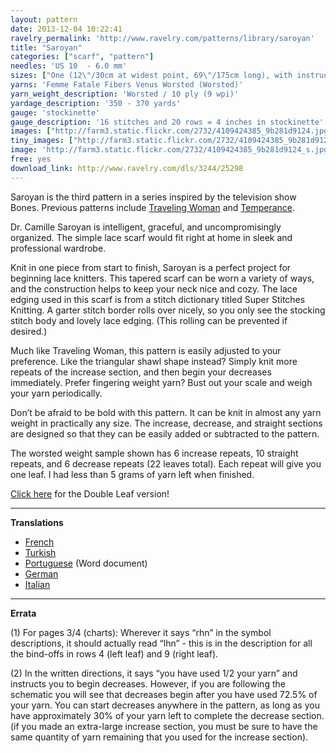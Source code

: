 ```yaml
---
layout: pattern
date: 2013-12-04 10:22:41
ravelry_permalink: 'http://www.ravelry.com/patterns/library/saroyan'
title: "Saroyan"
categories: ["scarf", "pattern"]
needles: 'US 10  - 6.0 mm'
sizes: ["One (12\"/30cm at widest point, 69\"/175cm long), with instructions for customization"]
yarns: 'Femme Fatale Fibers Venus Worsted (Worsted)'
yarn_weight_description: 'Worsted / 10 ply (9 wpi)'
yardage_description: '350 - 370 yards'
gauge: 'stockinette'
gauge_description: '16 stitches and 20 rows = 4 inches in stockinette'
images: ["http://farm3.static.flickr.com/2732/4109424385_9b281d9124.jpg", "http://images4-b.ravelrycache.com/uploads/ViennaJoyRunner/191901912/uploadedImage_medium.png", "http://farm3.static.flickr.com/2617/4109424331_d980bf4d27.jpg", "http://images4-d.ravelrycache.com/uploads/chibitora/189766559/saroyan_6_medium.JPG", "http://farm3.static.flickr.com/2596/4109424223_f5406e5fba.jpg", "http://farm3.static.flickr.com/2620/4109424147_fcfb51e8de.jpg", "http://farm3.static.flickr.com/2525/4157105890_1e37d72dce.jpg", "http://images4-b.ravelrycache.com/uploads/lismete/17319370/saro_long_medium.jpg", "http://farm3.static.flickr.com/2503/4110277684_67286c450b.jpg"]
tiny_images: ["http://farm3.static.flickr.com/2732/4109424385_9b281d9124_s.jpg", "http://images4-d.ravelrycache.com/uploads/ViennaJoyRunner/191901912/uploadedImage_square.png", "http://farm3.static.flickr.com/2617/4109424331_d980bf4d27_s.jpg", "http://images4.ravelrycache.com/uploads/chibitora/189766559/saroyan_6_square.JPG", "http://farm3.static.flickr.com/2596/4109424223_f5406e5fba_s.jpg", "http://farm3.static.flickr.com/2620/4109424147_fcfb51e8de_s.jpg", "http://farm3.static.flickr.com/2525/4157105890_1e37d72dce_s.jpg", "http://images4-d.ravelrycache.com/uploads/lismete/17319370/saro_long_square.jpg", "http://farm3.static.flickr.com/2503/4110277684_67286c450b_s.jpg"]
image: 'http://farm3.static.flickr.com/2732/4109424385_9b281d9124_s.jpg'
free: yes
download_link: http://www.ravelry.com/dls/3244/25298
---
```

<p>Saroyan is the third pattern in a series inspired by the television show Bones. Previous patterns include <a href='http://www.ravelry.com/patterns/library/traveling-woman'>Traveling Woman</a> and <a href='http://www.ravelry.com/patterns/library/temperance'>Temperance</a>.</p>

<p>Dr. Camille Saroyan is intelligent, graceful, and uncompromisingly organized. The simple lace scarf would fit right at home in sleek and professional wardrobe.</p>

<p>Knit in one piece from start to finish, Saroyan is a perfect project for beginning lace knitters. This tapered scarf can be worn a variety of ways, and the construction helps to keep your neck nice and cozy. The lace edging used in this scarf is from a stitch dictionary titled Super Stitches Knitting. A garter stitch border rolls over nicely, so you only see the stocking stitch body and lovely lace edging. (This rolling can be prevented if desired.)</p>

<p>Much like Traveling Woman, this pattern is easily adjusted to your preference. Like the triangular shawl shape instead? Simply knit more repeats of the increase section, and then begin your decreases immediately. Prefer fingering weight yarn? Bust out your scale and weigh your yarn periodically.</p>

<p>Don&#8217;t be afraid to be bold with this pattern. It can be knit in almost any yarn weight in practically any size. The increase, decrease, and straight sections are designed so that they can be easily added or subtracted to the pattern.</p>

<p>The worsted weight sample shown has 6 increase repeats, 10 straight repeats, and 6 decrease repeats (22 leaves total). Each repeat will give you one leaf. I had less than 5 grams of yarn left when finished.</p>

<p><a href='http://www.ravelry.com/patterns/library/double-leaf-saroyan'>Click here</a> for the Double Leaf version!</p>
<hr />
<p><strong>Translations</strong></p>

<ul>
<li><a href='http://fantaisiesdeflo.canalblog.com/archives/2010/01/14/16515294.html'>French</a></li>

<li><a href='http://stitchland.blogspot.com/2010/02/saroyan-atk.html'>Turkish</a></li>

<li><a href='http://feministy.com/wp-content/uploads/2010/02/Saroyan-portuguese.doc'>Portuguese</a> (Word document)</li>

<li><a href='http://feministy.com/wp-content/uploads/2010/02/saroyan-DE.htm'>German</a></li>

<li><a href='http://ilfilochecrea.blogspot.com/p/sciarpa-saroyan-di-liz-abinante.html'>Italian</a></li>
</ul>
<hr />
<p><strong>Errata</strong></p>

<p>(1) For pages 3/4 (charts): Wherever it says “rhn” in the symbol descriptions, it should actually read “lhn” - this is in the description for all the bind-offs in rows 4 (left leaf) and 9 (right leaf).</p>

<p>(2) In the written directions, it says &#8220;you have used 1/2 your yarn&#8221; and instructs you to begin decreases. However, if you are following the schematic you will see that decreases begin after you have used 72.5% of your yarn. You can start decreases anywhere in the pattern, as long as you have approximately 30% of your yarn left to complete the decrease section. (if you made an extra-large increase section, you must be sure to have the same quantity of yarn remaining that you used for the increase section).</p>